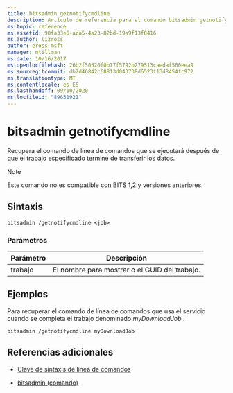 ```yaml
---
title: bitsadmin getnotifycmdline
description: Artículo de referencia para el comando bitsadmin getnotifycmdline, que recupera el comando de línea de comandos que se ejecuta cuando el trabajo finaliza la transferencia de datos.
ms.topic: reference
ms.assetid: 90fa33e6-aca5-4a23-82bd-19a9f13f8416
ms.author: lizross
author: eross-msft
manager: mtillman
ms.date: 10/16/2017
ms.openlocfilehash: 26b2f50520f0b77f5792b279513caedaf560eea9
ms.sourcegitcommit: db2d46842c68813d043738d6523f13d8454fc972
ms.translationtype: MT
ms.contentlocale: es-ES
ms.lasthandoff: 09/10/2020
ms.locfileid: "89631921"
---
```

# <a name="bitsadmin-getnotifycmdline"></a>bitsadmin getnotifycmdline

Recupera el comando de línea de comandos que se ejecutará después de que el trabajo especificado termine de transferir los datos.

> [!NOTE]
> Este comando no es compatible con BITS 1,2 y versiones anteriores.

## <a name="syntax"></a>Sintaxis

```
bitsadmin /getnotifycmdline <job>
```

### <a name="parameters"></a>Parámetros

| Parámetro | Descripción |
| -------------- | -------------- |
| trabajo | El nombre para mostrar o el GUID del trabajo. |

## <a name="examples"></a>Ejemplos

Para recuperar el comando de línea de comandos que usa el servicio cuando se completa el trabajo denominado *myDownloadJob* .

```
bitsadmin /getnotifycmdline myDownloadJob
```

## <a name="additional-references"></a>Referencias adicionales

- [Clave de sintaxis de línea de comandos](command-line-syntax-key.md)

- [bitsadmin (comando)](bitsadmin.md)
